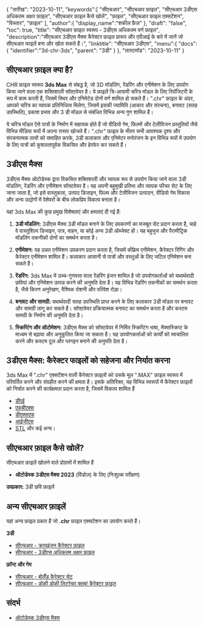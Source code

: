 {
"तारीख": "2023-10-11",
   "keywords":[
"सीएचआर",
"सीएचआर फ़ाइल",
"सीएचआर 3डीएस अधिकतम अक्षर फ़ाइल",
"सीएचआर फ़ाइल कैसे खोलें",
"फ़ाइल",
"सीएचआर फ़ाइल एक्सटेंशन",
"विस्तार",
"फ़ाइल"
],
   "author":{
"display_name":"शकील फ़ैज़"
},
"draft": "false",
"toc": true,
"title": "सीएचआर फ़ाइल स्वरूप - 3डीएस अधिकतम वर्ण फ़ाइल",
   "description":"सीएचआर 3डीएस मैक्स कैरेक्टर फ़ाइल प्रारूप और एपीआई के बारे में जानें जो सीएचआर फाइलें बना और खोल सकते हैं।",
"linktitle": "सीएचआर 3डीएस",
   "menu":{
      "docs":{
         "identifier":"3d-chr-3ds",
"parent": "3डी"
}
},
"लास्टमॉड": "2023-10-11"
}

## सीएचआर फ़ाइल क्या है?

CHR फ़ाइल स्वरूप **3ds Max** से संबद्ध है, जो 3D मॉडलिंग, रेंडरिंग और एनीमेशन के लिए उपयोग किया जाने वाला एक शक्तिशाली सॉफ़्टवेयर है। ये फ़ाइलें त्रि-आयामी चरित्र मॉडल के लिए रिपॉजिटरी के रूप में काम करती हैं, जिसमें स्थिर और एनिमेटेड दोनों वर्ण शामिल हो सकते हैं। ".chr" फ़ाइल के अंदर, आपको चरित्र का व्यापक प्रतिनिधित्व मिलेगा, जिसमें इसकी ज्यामिति (आकार और संरचना), बनावट (सतह उपस्थिति), प्रकाश प्रभाव और 3 डी मॉडल से संबंधित विभिन्न अन्य गुण शामिल हैं।

ये चरित्र मॉडल ऐसे पात्रों के निर्माण में सहायक होते हैं जो वीडियो गेम, फिल्मों और टेलीविजन प्रस्तुतियों जैसे विभिन्न मीडिया रूपों में अपना रास्ता खोजते हैं। ".chr" फ़ाइल के भीतर सभी आवश्यक दृश्य और संरचनात्मक तत्वों को समाहित करके, 3डी कलाकार और एनिमेटर मनोरंजन के इन विभिन्न रूपों में उपयोग के लिए पात्रों को कुशलतापूर्वक विकसित और हेरफेर कर सकते हैं।

## 3डीएस मैक्स

3डीएस मैक्स ऑटोडेस्क द्वारा विकसित शक्तिशाली और व्यापक रूप से उपयोग किया जाने वाला 3डी मॉडलिंग, रेंडरिंग और एनीमेशन सॉफ्टवेयर है। यह अपनी बहुमुखी प्रतिभा और व्यापक फीचर सेट के लिए जाना जाता है, जो इसे वास्तुकला, उत्पाद डिजाइन, फिल्म और टेलीविजन उत्पादन, वीडियो गेम विकास और अन्य उद्योगों में पेशेवरों के बीच लोकप्रिय विकल्प बनाता है।

यहां 3ds Max की कुछ प्रमुख विशेषताएं और क्षमताएं दी गई हैं:

1. **3डी मॉडलिंग:** 3डीएस मैक्स 3डी मॉडल बनाने के लिए उपकरणों का मजबूत सेट प्रदान करता है, चाहे वे वास्तुशिल्प डिजाइन, पात्र, वाहन, या कोई अन्य 3डी ऑब्जेक्ट हों। यह बहुभुज और पैरामीट्रिक मॉडलिंग तकनीकों दोनों का समर्थन करता है।
    



2. **एनीमेशन:** यह उन्नत एनीमेशन उपकरण प्रदान करता है, जिसमें कीफ़्रेम एनीमेशन, कैरेक्टर रिगिंग और कैरेक्टर एनीमेशन शामिल हैं। कलाकार आसानी से पात्रों और वस्तुओं के लिए जटिल एनिमेशन बना सकते हैं।
    



3. **रेंडरिंग:** 3ds Max में उच्च-गुणवत्ता वाला रेंडरिंग इंजन शामिल है जो उपयोगकर्ताओं को यथार्थवादी छवियां और एनिमेशन उत्पन्न करने की अनुमति देता है। यह विभिन्न रेंडरिंग तकनीकों का समर्थन करता है, जैसे किरण अनुरेखण, वैश्विक रोशनी और परिवेश रोड़ा।
    



4. **बनावट और सामग्री:** यथार्थवादी सतह उपस्थिति प्राप्त करने के लिए कलाकार 3डी मॉडल पर बनावट और सामग्री लागू कर सकते हैं। सॉफ्टवेयर प्रक्रियात्मक बनावट का समर्थन करता है और कस्टम सामग्री के निर्माण की अनुमति देता है।
       




5. **स्क्रिप्टिंग और ऑटोमेशन:** 3डीएस मैक्स को सॉफ्टवेयर में निर्मित स्क्रिप्टिंग भाषा, मैक्सस्क्रिप्ट के माध्यम से बढ़ाया और अनुकूलित किया जा सकता है। यह उपयोगकर्ताओं को कार्यों को स्वचालित करने और कस्टम टूल और प्लगइन बनाने की अनुमति देता है।

## 3डीएस मैक्स: कैरेक्टर फाइलों को सहेजना और निर्यात करना

3ds Max में ".chr" एक्सटेंशन वाली कैरेक्टर फ़ाइलों को उसके मूल ".MAX" फ़ाइल स्वरूप में परिवर्तित करने और संग्रहीत करने की क्षमता है। इसके अतिरिक्त, यह विभिन्न स्वरूपों में कैरेक्टर फ़ाइलों को निर्यात करने की कार्यक्षमता प्रदान करता है, जिसमें विकल्प शामिल हैं

- [डीएई](/hi/3डी/डीएई/)
- [एफबीएक्स](/hi/3डी/एफबीएक्स/)
- [डीएक्सएफ](/hi/सीएडी/डीएक्सएफ/)
- [आईजीएस](/hi/cad/igs/)
- [STL](/hi/cad/stl/) और कई अन्य।

## सीएचआर फ़ाइल कैसे खोलें?

सीएचआर फ़ाइलें खोलने वाले प्रोग्रामों में शामिल हैं

- **ऑटोडेस्क 3डीएस मैक्स 2023** (विंडोज़) के लिए (निःशुल्क परीक्षण)

**उपप्रकार:** 3डी छवि फ़ाइलें

## अन्य सीएचआर फ़ाइलें

यहां अन्य फ़ाइल प्रकार हैं जो **.chr** फ़ाइल एक्सटेंशन का उपयोग करते हैं।

**3डी**
- [सीएचआर - क्रायइंजन कैरेक्टर फ़ाइल](/hi/3डी/सीएचआर-क्रायइंजिन/)
- [सीएचआर - 3डीएस अधिकतम अक्षर फ़ाइल](/hi/3डी/सीएचआर-3डीएस/)

**फ़ॉन्ट और गेम**
- [सीएचआर - बोर्लैंड कैरेक्टर सेट](/hi/font/chr/)
- [सीएचआर - डोकी डोकी लिटरेचर क्लब! कैरेक्टर फ़ाइल](/hi/गेम/chr-doki/)

## संदर्भ
* [ऑटोडेस्क 3डीएस मैक्स](https://en.wikipedia.org/wiki/Autodesk_3ds_Max)

